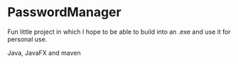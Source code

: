 # PasswordManager

Fun little project in which I hope to be able to build into an .exe and use it for personal use.

Java, JavaFX and maven

